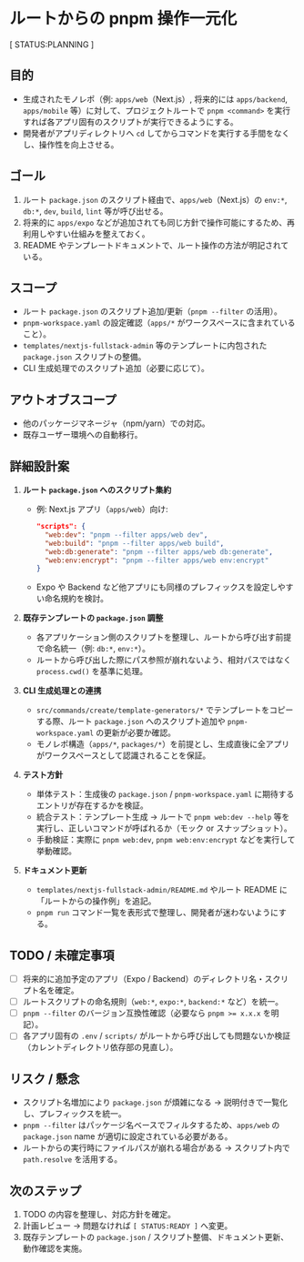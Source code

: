 # ルートからの pnpm 操作一元化

[ STATUS:PLANNING ]

## 目的
- 生成されたモノレポ（例: `apps/web`（Next.js）, 将来的には `apps/backend`, `apps/mobile` 等）に対して、プロジェクトルートで `pnpm <command>` を実行すれば各アプリ固有のスクリプトが実行できるようにする。
- 開発者がアプリディレクトリへ `cd` してからコマンドを実行する手間をなくし、操作性を向上させる。

## ゴール
1. ルート `package.json` のスクリプト経由で、`apps/web`（Next.js）の `env:*`, `db:*`, `dev`, `build`, `lint` 等が呼び出せる。
2. 将来的に `apps/expo` などが追加されても同じ方針で操作可能にするため、再利用しやすい仕組みを整えておく。
3. README やテンプレートドキュメントで、ルート操作の方法が明記されている。

## スコープ
- ルート `package.json` のスクリプト追加/更新（`pnpm --filter` の活用）。
- `pnpm-workspace.yaml` の設定確認（`apps/*` がワークスペースに含まれていること）。
- `templates/nextjs-fullstack-admin` 等のテンプレートに内包された `package.json` スクリプトの整備。
- CLI 生成処理でのスクリプト追加（必要に応じて）。

## アウトオブスコープ
- 他のパッケージマネージャ（npm/yarn）での対応。
- 既存ユーザー環境への自動移行。

## 詳細設計案
1. **ルート `package.json` へのスクリプト集約**
   - 例: Next.js アプリ（`apps/web`）向け:
     ```json
     "scripts": {
       "web:dev": "pnpm --filter apps/web dev",
       "web:build": "pnpm --filter apps/web build",
       "web:db:generate": "pnpm --filter apps/web db:generate",
       "web:env:encrypt": "pnpm --filter apps/web env:encrypt"
     }
     ```
   - Expo や Backend など他アプリにも同様のプレフィックスを設定しやすい命名規約を検討。

2. **既存テンプレートの `package.json` 調整**
   - 各アプリケーション側のスクリプトを整理し、ルートから呼び出す前提で命名統一（例: `db:*`, `env:*`）。
   - ルートから呼び出した際にパス参照が崩れないよう、相対パスではなく `process.cwd()` を基準に処理。

3. **CLI 生成処理との連携**
   - `src/commands/create/template-generators/*` でテンプレートをコピーする際、ルート `package.json` へのスクリプト追加や `pnpm-workspace.yaml` の更新が必要か確認。
   - モノレポ構造（`apps/*`, `packages/*`）を前提とし、生成直後に全アプリがワークスペースとして認識されることを保証。

4. **テスト方針**
   - 単体テスト：生成後の `package.json` / `pnpm-workspace.yaml` に期待するエントリが存在するかを検証。
   - 統合テスト：テンプレート生成 → ルートで `pnpm web:dev --help` 等を実行し、正しいコマンドが呼ばれるか（モック or スナップショット）。
   - 手動検証：実際に `pnpm web:dev`, `pnpm web:env:encrypt` などを実行して挙動確認。

5. **ドキュメント更新**
   - `templates/nextjs-fullstack-admin/README.md` やルート README に「ルートからの操作例」を追記。
   - `pnpm run` コマンド一覧を表形式で整理し、開発者が迷わないようにする。

## TODO / 未確定事項
- [ ] 将来的に追加予定のアプリ（Expo / Backend）のディレクトリ名・スクリプト名を確定。
- [ ] ルートスクリプトの命名規則（`web:*`, `expo:*`, `backend:*` など）を統一。
- [ ] `pnpm --filter` のバージョン互換性確認（必要なら `pnpm >= x.x.x` を明記）。
- [ ] 各アプリ固有の `.env` / `scripts/` がルートから呼び出しても問題ないか検証（カレントディレクトリ依存部の見直し）。

## リスク / 懸念
- スクリプト名増加により `package.json` が煩雑になる → 説明付きで一覧化し、プレフィックスを統一。
- `pnpm --filter` はパッケージ名ベースでフィルタするため、`apps/web` の `package.json` name が適切に設定されている必要がある。
- ルートからの実行時にファイルパスが崩れる場合がある → スクリプト内で `path.resolve` を活用する。

## 次のステップ
1. TODO の内容を整理し、対応方針を確定。
2. 計画レビュー → 問題なければ `[ STATUS:READY ]` へ変更。
3. 既存テンプレートの `package.json` / スクリプト整備、ドキュメント更新、動作確認を実施。
